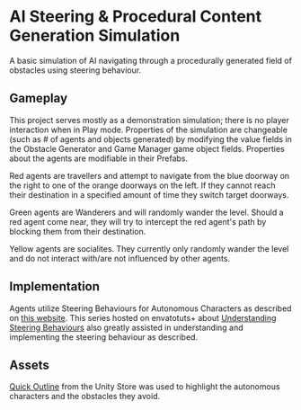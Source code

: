 # AI Steering & Procedural Content Generation Simulation
A basic simulation of AI navigating through a procedurally generated field of obstacles using steering behaviour. 

## Gameplay
This project serves mostly as a demonstration simulation; there is no player interaction when in Play mode. Properties of the simulation are changeable (such as # of agents and objects generated) by modifying the value fields in the Obstacle Generator and Game Manager game object fields. Properties about the agents are modifiable in their Prefabs.

Red agents are travellers and attempt to navigate from the blue doorway on the right to one of the orange doorways on the left. If they cannot reach their destination in a specified amount of time they switch target doorways.

Green agents are Wanderers and will randomly wander the level. Should a red agent come near, they will try to intercept the red agent's path by blocking them from their destination.

Yellow agents are socialites. They currently only randomly wander the level and do not interact with/are not influenced by other agents.

## Implementation
Agents utilize Steering Behaviours for Autonomous Characters as described on [this website](https://www.red3d.com/cwr/steer/gdc99/). This series hosted on envatotuts+ about [Understanding Steering Behaviours](https://gamedevelopment.tutsplus.com/series/understanding-steering-behaviors--gamedev-12732) also greatly assisted in understanding and implementing the steering behaviour as described.

## Assets
[Quick Outline](https://assetstore.unity.com/packages/tools/particles-effects/quick-outline-115488) from the Unity Store was used to highlight the autonomous characters and the obstacles they avoid.

